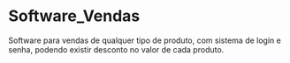 # Software_Vendas
 Software para vendas de qualquer tipo de produto, com sistema de login e senha, podendo existir desconto no valor de cada produto.
